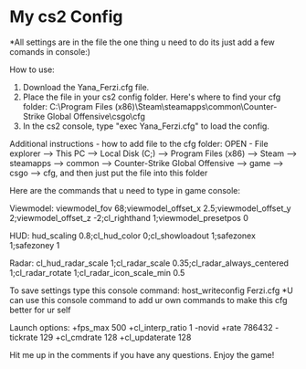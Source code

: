 # My cs2 Config
 *All settings are in the file the one thing u need to do its just add a few comands in console:)
 
How to use:
1. Download the Yana_Ferzi.cfg file.
2. Place the file in your cs2 config folder. Here's where to find your cfg folder:
C:\Program Files (x86)\Steam\steamapps\common\Counter-Strike Global Offensive\csgo\cfg
3. In the cs2 console, type "exec Yana_Ferzi.cfg" to load the config.

Additional instructions - how to add file to the cfg folder:
OPEN - File explorer —> This PC —> Local Disk (C;) —> Program Files (x86) —> Steam —> steamapps —> common —> Counter-Strike Global Offensive —> game —> csgo —> cfg, and then just put the file into this folder


Here are the commands that u need to type in game console:

Viewmodel:
viewmodel_fov 68;viewmodel_offset_x 2.5;viewmodel_offset_y 2;viewmodel_offset_z -2;cl_righthand 1;viewmodel_presetpos 0

HUD:
hud_scaling 0.8;cl_hud_color 0;cl_showloadout 1;safezonex 1;safezoney 1

Radar:
cl_hud_radar_scale 1;cl_radar_scale 0.35;cl_radar_always_centered 1;cl_radar_rotate 1;cl_radar_icon_scale_min 0.5

To save settings type this console command:
host_writeconfig Ferzi.cfg
*U can use this console command to add ur own commands to make this cfg better for ur self

Launch options:
+fps_max 500 +cl_interp_ratio 1 -novid +rate 786432 -tickrate 129 +cl_cmdrate 128 +cl_updaterate 128

Hit me up in the comments if you have any questions.
Enjoy the game!
